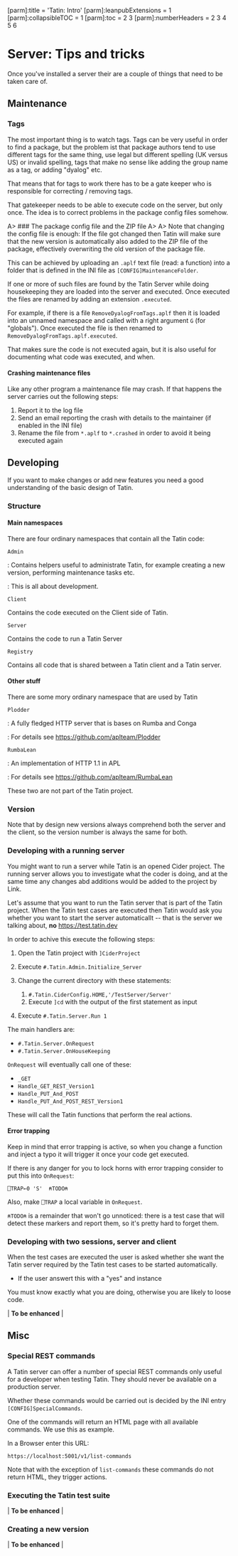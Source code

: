[parm]:title             = 'Tatin: Intro'
[parm]:leanpubExtensions = 1
[parm]:collapsibleTOC    = 1
[parm]:toc               = 2 3
[parm]:numberHeaders     = 2 3 4 5 6


# Server: Tips and tricks

Once you've installed a server their are a couple of things that need to be taken care of.

## Maintenance

### Tags

The most important thing is to watch tags. Tags can be very useful in order to find a package, but the problem ist that package authors tend to use different tags for the same thing, use legal but different spelling (UK versus US) or invalid spelling, tags that make no sense like adding the group name as a tag, or adding "dyalog" etc.

That means that for tags to work there has to be a gate keeper who is responsible for correcting / removing tags.

That gatekeeper needs to be able to execute code on the server, but only once. The idea is to correct problems in the package config files somehow.

A> ### The package config file and the ZIP file 
A>
A> Note that changing the config file is enough: If the file got changed then Tatin will make sure that the new version is automatically also added to the ZIP file of the package, effectively overwriting the old version of the package file. 

This can be achieved by uploading an `.aplf` text file (read: a function) into a folder that is defined in the INI file as `[CONFIG]MaintenanceFolder`.

If one or more of such files are found by the Tatin Server while doing housekeeping they are loaded into the server and executed. Once executed the files are renamed by adding an extension `.executed`.

For example, if there is a file `RemoveDyalogFromTags.aplf` then it is loaded into an unnamed namespace and called with a right argument `G` (for "globals"). Once executed the file is then renamed to `RemoveDyalogFromTags.aplf.executed`.

That makes sure the code is not executed again, but it is also  useful for documenting what code was executed, and when.

#### Crashing maintenance files

Like any other program a maintenance file may crash. If that happens the server carries out the following steps:

1. Report it to the log file
2. Send an email reporting the crash with details to the maintainer (if enabled in the INI file)
3. Rename the file from `*.aplf` to `*.crashed` in order to avoid it being executed again


## Developing

If you want to make changes or add new features you need a good understanding of the basic design of Tatin.


### Structure

#### Main namespaces

There are four ordinary namespaces that contain all the Tatin code:

`Admin`

: Contains helpers useful to administrate Tatin, for example creating a new version, performing maintenance tasks etc.

: This is all about development.

`Client`

Contains the code executed on the Client side of Tatin.

`Server`

Contains the code to run a Tatin Server
 
`Registry`

Contains all code that is shared between a Tatin client and a Tatin server.

#### Other stuff

There are some mory ordinary namespace that are used by Tatin

`Plodder`

: A fully fledged HTTP server that is bases on Rumba and Conga

: For details see <https://github.com/aplteam/Plodder>

`RumbaLean`

: An implementation of HTTP 1.1 in APL

: For details see <https://github.com/aplteam/RumbaLean>

These two are not part of the Tatin project.


### Version

Note that by design new versions always comprehend both the server and the client, so the version number is always the same for both.


### Developing with a running server

You might want to run a server while Tatin is an opened Cider project. The running server allows you to investigate what the coder is doing, and at the same time any changes abd additions would be added to the project by Link.

Let's assume that you want to run the Tatin server that is part of the Tatin project. When the Tatin test cases are executed then Tatin would ask you whether you want to start the server automaticallt -- that is the server we talking about, **no** https://test.tatin.dev

In order to achive this execute the following steps:

1. Open the Tatin project with `]CiderProject`

2. Execute `#.Tatin.Admin.Initialize_Server`

3. Change the current directory with these statements:

   1. `#.Tatin.CiderConfig.HOME,'/TestServer/Server'`
   2. Execute `]cd` with the output of the first statement as input

4. Execute `#.Tatin.Server.Run 1`

The main handlers are:

  * `#.Tatin.Server.OnRequest`
  * `#.Tatin.Server.OnHouseKeeping`

`OnRequest` will eventually call one of these:

  * `_GET`
  * `Handle_GET_REST_Version1`
  * `Handle_PUT_And_POST`
  * `Handle_PUT_And_POST_REST_Version1`

These will call the Tatin functions that perform the real actions.

#### Error trapping

Keep in mind that error trapping is active, so when you change a function and inject a typo it will trigger it once your code get executed.

If there is any danger for you to lock horns with error trapping consider to put this into `OnRequest`:

`⎕TRAP←0 'S'  ⍝TODO⍝`   

Also, make `⎕TRAP` a local variable in `OnRequest`.

`⍝TODO⍝` is a remainder that won't go unnoticed: there is a test case that will detect these markers and report them, so it's pretty hard to forget them.



### Developing with two sessions, server and client

When the test cases are executed the user is asked whether she want the Tatin server required by the Tatin test cases to be started automatically.

* If the user answert this with a "yes" and instance 

You must know exactly what you are doing, otherwise you are likely to loose code.

| **To be enhanced** |

## Misc

### Special REST commands 

A Tatin server can offer a number of special REST commands only useful for a developer when testing Tatin. They should never be available on a production server.

Whether these commands would be carried out is decided by the INI entry `[CONFIG]SpecialCommands`.

One of the commands will return an HTML page with all available commands. We use this as example.

In a Browser enter this URL:

```
https://localhost:5001/v1/list-commands
```

Note that with the exception of `list-commands` these commands do not return HTML, they trigger actions.


### Executing the Tatin test suite

| **To be enhanced** |

### Creating a new version

| **To be enhanced** |